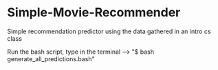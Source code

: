 # Simple-Movie-Recommender
Simple recommendation predictor using the data gathered in an intro cs class

Run the bash script, type in the terminal --> "$ bash generate_all_predictions.bash"

